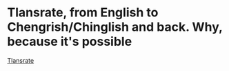 # Tlansrate, from English to Chengrish/Chinglish and back. Why, because it's possible
[Tlansrate](//picnicprojects.com/tlansrate/)
